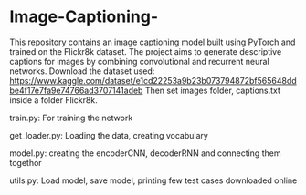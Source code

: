 # Image-Captioning-

This repository contains an image captioning model built using PyTorch and trained on the Flickr8k dataset. The project aims to generate descriptive captions for images by combining convolutional and recurrent neural networks.
Download the dataset used: https://www.kaggle.com/dataset/e1cd22253a9b23b073794872bf565648ddbe4f17e7fa9e74766ad3707141adeb Then set images folder, captions.txt inside a folder Flickr8k.

train.py: For training the network

get_loader.py: Loading the data, creating vocabulary

model.py: creating the encoderCNN, decoderRNN and connecting them togethor

utils.py: Load model, save model, printing few test cases downloaded online
